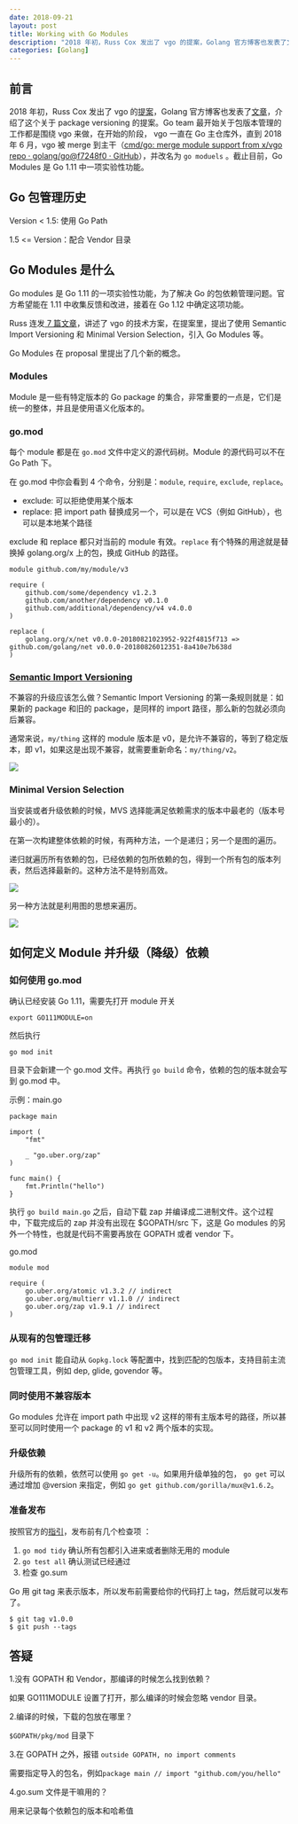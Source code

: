 ```yaml
---
date: 2018-09-21
layout: post
title: Working with Go Modules
description: "2018 年初，Russ Cox 发出了 vgo 的提案，Golang 官方博客也发表了文章，介绍了这个关于 package versioning 的提案。"
categories: [Golang]
---
```


## 前言
2018 年初，Russ Cox 发出了 vgo 的[提案](https://github.com/golang/proposal/blob/master/design/24301-versioned-go.md)，Golang 官方博客也发表了[文章](https://blog.golang.org/versioning-proposal)，介绍了这个关于 package versioning 的提案。Go team 最开始关于包版本管理的工作都是围绕 vgo 来做，在开始的阶段， vgo 一直在 Go 主仓库外，直到 2018 年 6 月，vgo 被 merge 到主干（[cmd/go: merge module support from x/vgo repo · golang/go@f7248f0 · GitHub](https://github.com/golang/go/commit/f7248f05946c1804b5519d0b3eb0db054dc9c5d6)），并改名为 `go moduels` 。截止目前，Go Modules 是 Go 1.11 中一项实验性功能。

## Go 包管理历史
Version < 1.5: 使用 Go Path

1.5 <= Version：配合 Vendor 目录

## Go Modules 是什么
Go modules 是 Go 1.11 的一项实验性功能，为了解决 Go 的包依赖管理问题。官方希望能在 1.11 中收集反馈和改进，接着在 Go 1.12 中确定这项功能。

Russ 连发[ 7 篇文章](https://research.swtch.com/vgo)，讲述了 vgo 的技术方案，在提案里，提出了使用 Semantic Import Versioning 和 Minimal Version Selection，引入 Go Modules 等。

Go Modules 在 proposal 里提出了几个新的概念。

### Modules

Module 是一些有特定版本的 Go package 的集合，非常重要的一点是，它们是统一的整体，并且是使用语义化版本的。

### go.mod

每个 module 都是在 `go.mod` 文件中定义的源代码树。Module 的源代码可以不在 Go Path 下。

在 go.mod 中你会看到  4 个命令，分别是：`module`, `require`, `exclude`, `replace`。

* exclude: 可以拒绝使用某个版本
* replace: 把 import path 替换成另一个，可以是在 VCS（例如 GitHub），也可以是本地某个路径

exclude 和 replace 都只对当前的 module 有效。`replace` 有个特殊的用途就是替换掉 golang.org/x 上的包，换成 GitHub 的路径。

```
module github.com/my/module/v3

require (
    github.com/some/dependency v1.2.3
    github.com/another/dependency v0.1.0
    github.com/additional/dependency/v4 v4.0.0
)

replace (
    golang.org/x/net v0.0.0-20180821023952-922f4815f713 => github.com/golang/net v0.0.0-20180826012351-8a410e7b638d
)
```

### [Semantic Import Versioning](https://research.swtch.com/vgo-import)

不兼容的升级应该怎么做？Semantic Import Versioning 的第一条规则就是：如果新的 package 和旧的 package，是同样的 import 路径，那么新的包就必须向后兼容。

通常来说，`my/thing` 这样的 module 版本是 v0，是允许不兼容的，等到了稳定版本，即 v1，如果这是出现不兼容，就需要重新命名：`my/thing/v2`。

![](/images/gomodules01.jpg)

### Minimal Version Selection

当安装或者升级依赖的时候，MVS 选择能满足依赖需求的版本中最老的（版本号最小的）。

在第一次构建整体依赖的时候，有两种方法，一个是递归；另一个是图的遍历。

递归就遍历所有依赖的包，已经依赖的包所依赖的包，得到一个所有包的版本列表，然后选择最新的。这种方法不是特别高效。

![](/images/gomodules02.jpg)

 另一种方法就是利用图的思想来遍历。

![](/images/gomodules03.jpg)

## 如何定义 Module 并升级（降级）依赖

### 如何使用 go.mod

确认已经安装 Go 1.11，需要先打开 module 开关

```
export GO111MODULE=on
```

然后执行
```
go mod init
```

目录下会新建一个 go.mod 文件。再执行 `go build` 命令，依赖的包的版本就会写到 go.mod 中。

示例：main.go
```
package main

import (
    "fmt"

    _ "go.uber.org/zap"
)

func main() {
    fmt.Println("hello")
}
```

执行 `go build main.go` 之后，自动下载 zap 并编译成二进制文件。这个过程中，下载完成后的 zap 并没有出现在 $GOPATH/src 下，这是 Go modules 的另外一个特性，也就是代码不需要再放在 GOPATH 或者 vendor 下。

go.mod
```
module mod

require (
	go.uber.org/atomic v1.3.2 // indirect
	go.uber.org/multierr v1.1.0 // indirect
	go.uber.org/zap v1.9.1 // indirect
)
```

### 从现有的包管理迁移

`go mod init` 能自动从 `Gopkg.lock` 等配置中，找到匹配的包版本，支持目前主流包管理工具，例如 dep, glide, govendor 等。

### 同时使用不兼容版本
Go modules 允许在 import path 中出现 v2 这样的带有主版本号的路径，所以甚至可以同时使用一个 package 的 v1 和 v2 两个版本的实现。

### 升级依赖
升级所有的依赖，依然可以使用 `go get -u`。如果用升级单独的包， `go get` 可以通过增加 @version 来指定，例如 `go get github.com/gorilla/mux@v1.6.2`。

### 准备发布

按照官方的[指引](https://github.com/golang/go/wiki/Modules#how-to-prepare-for-a-release)，发布前有几个检查项 ：

1. `go mod tidy` 确认所有包都引入进来或者删除无用的 module
2. `go test all` 确认测试已经通过
3. 检查 go.sum

Go 用 git tag 来表示版本，所以发布前需要给你的代码打上 tag，然后就可以发布了。

```
$ git tag v1.0.0
$ git push --tags
```

## 答疑

1.没有 GOPATH 和 Vendor，那编译的时候怎么找到依赖？

如果 GO111MODULE 设置了打开，那么编译的时候会忽略 vendor 目录。

2.编译的时候，下载的包放在哪里？

`$GOPATH/pkg/mod` 目录下

3.在 GOPATH 之外，报错 `outside GOPATH, no import comments`

需要指定导入的包名，例如`package main // import "github.com/you/hello"`

4.go.sum 文件是干嘛用的？

用来记录每个依赖包的版本和哈希值

